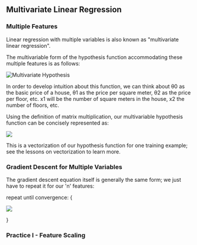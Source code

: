 ## Multivariate Linear Regression

### Multiple Features

Linear regression with multiple variables is also known as "multivariate linear regression".


The multivariable form of the hypothesis function accommodating these multiple features is as follows:

![Multivariate Hypothesis](http://bit.ly/2jZUfkb)

In order to develop intuition about this function, we can think about θ0 as the basic price of a house, θ1 as the price per square meter, θ2 as the price per floor, etc. x1 will be the number of square meters in the house, x2 the number of floors, etc.


Using the definition of matrix multiplication, our multivariable hypothesis function can be concisely represented as:

![](http://bit.ly/2k012dX)

This is a vectorization of our hypothesis function for one training example; see the lessons on vectorization to learn more.

### Gradient Descent for Multiple Variables

The gradient descent equation itself is generally the same form; we just have to repeat it for our 'n' features:

repeat until convergence: {

  ![](http://bit.ly/2k09oSu)

}

### Practice I - Feature Scaling
